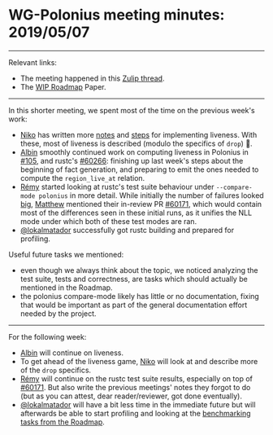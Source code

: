 # WG-Polonius meeting minutes: 2019/05/07
---

Relevant links:
- The meeting happened in this [Zulip thread](https://rust-lang.zulipchat.com/#narrow/stream/186049-t-compiler.2Fwg-polonius/topic/meeting.202019.2E05.2E07).
- The [WIP Roadmap](https://paper.dropbox.com/doc/Polonius-Roadmap--AY6C806s~AZK~e7wagmys2_wAg-hk3a9ynduUN2gk1A0NNTF) Paper.

---

In this shorter meeting, we spent most of the time on the previous week's work:
- [Niko] has written more [notes](https://github.com/rust-lang/polonius/issues/104#issuecomment-489681898) and [steps](https://github.com/rust-lang/polonius/issues/104#issuecomment-489691804) for implementing liveness. With these, most of liveness is described (modulo the specifics of `drop`) :tada:. 
- [Albin] smoothly continued work on computing liveness in Polonius in [#105](https://github.com/rust-lang/polonius/pull/105), and rustc's [#60266](https://github.com/rust-lang/rust/pull/60266): finishing up last week's steps about the beginning of fact generation, and preparing to emit the ones needed to compute the `region_live_at` relation.
- [Rémy] started looking at rustc's test suite behaviour under `--compare-mode polonius` in more detail. While initially the number of failures looked [big](https://github.com/rust-lang/rust/compare/master...lqd:polonius_tests), [Matthew] mentioned their in-review PR [#60171](https://github.com/rust-lang/rust/pull/60171), which would contain most of the differences seen in these initial runs, as it unifies the NLL mode under which both of these test modes are ran.
- [@lokalmatador] successfully got rustc building and prepared for profiling.

Useful future tasks we mentioned:
- even though we always think about the topic, we noticed analyzing the test suite, tests and correctness, are tasks which should actually be mentioned in the Roadmap.
- the polonius compare-mode likely has little or no documentation, fixing that would be important as part of the general documentation effort needed by the project.

----
For the following week:
- [Albin] will continue on liveness.
- To get ahead of the liveness game, [Niko] will look at and describe more of the `drop` specifics.
- [Rémy] will continue on the rustc test suite results, especially on top of [#60171](https://github.com/rust-lang/rust/pull/60171). But also write the previous meetings' notes they forgot to do (but as you can attest, dear reader/reviewer, got done eventually).
- [@lokalmatador] will have a bit less time in the immediate future but will afterwards be able to start profiling and looking at the [benchmarking tasks from the Roadmap](https://paper.dropbox.com/doc/Polonius-Roadmap--AdGLuHfuHXoGGL0vCLwXgtysAg-hk3a9ynduUN2gk1A0NNTF#:uid=627651028890979090145392&h2=Benchmarking-suite).

[Albin]: https://github.com/albins
[Niko]: https://github.com/nikomatsakis
[Rémy]: https://github.com/lqd
[@lokalmatador]: https://github.com/lokalmatador
[Matthew]: https://github.com/matthewjasper
